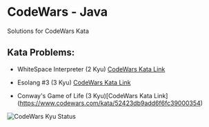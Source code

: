 # CodeWars - Java
Solutions for CodeWars Kata  
## Kata Problems:
- WhiteSpace Interpreter (2 Kyu) [CodeWars Kata Link](https://www.codewars.com/kata/52dc4688eca89d0f820004c6)  

- Esolang #3 (3 Kyu) [CodeWars Kata Link](https://www.codewars.com/kata/5868a68ba44cfc763e00008d)  

- Conway's Game of Life (3 Kyu)[CodeWars Kata Link] (https://www.codewars.com/kata/52423db9add6f6fc39000354)  

![CodeWars Kyu Status](https://www.codewars.com/users/ahyc/badges/large)

